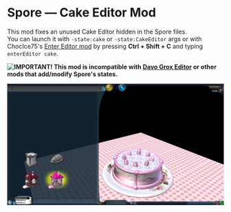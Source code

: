 # Spore — Cake Editor Mod
This mod fixes an unused Cake Editor hidden in the Spore files.<br />You can launch it with `-state:cake` or `-state:CakeEditor` args or with ChocIce75's [Enter Editor mod](https://github.com/VanillaCold/SporeEnterEditor/releases/latest) by pressing **Ctrl + Shift + C** and typing `enterEditor cake`.

**![IMPORTANT!](https://img.shields.io/static/v1?label=&message=IMPORTANT!&color=red) This mod is incompatible with [Davo Grox Editor](https://davoonline.com/phpBB3/viewtopic.php?t=52) or other mods that add/modify Spore's states.**

![](CakeEditor.png)
